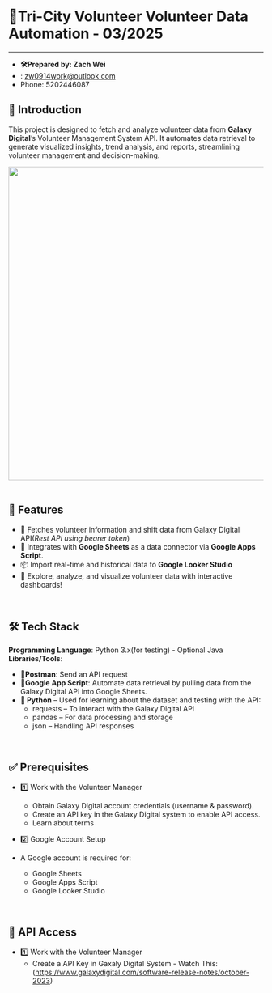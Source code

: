  # 🚀Tri-City Volunteer Volunteer Data Automation - 03/2025
-----------------------------------------------------------------------------------
 - **🛠️Prepared by: Zach Wei** 
- : zw0914work@outlook.com 
- Phone: 5202446087

## 📌 Introduction
This project is designed to fetch and analyze volunteer data from **Galaxy Digital**’s Volunteer Management System API. It automates data retrieval to generate visualized insights, trend analysis, and reports, streamlining volunteer management and decision-making.

<a href="url"><img src="https://github.com/user-attachments/assets/80219984-9a02-4c5b-9425-33bca9f02746" align="left" height="620" width="1000" ></a>


<p>&nbsp;</p>

## 🎯 Features
- 📡 Fetches volunteer information and shift data from Galaxy Digital API(*Rest API using bearer token*)
- 🔗 Integrates with **Google Sheets** as a data connector via **Google Apps Script**.
- 📦 Import real-time and historical data to **Google Looker Studio**
- 🚀 Explore, analyze, and visualize volunteer data with interactive dashboards!

<p>&nbsp;</p>

## 🛠️ Tech Stack
**Programming Language**: Python 3.x(for testing) - Optional 
                          Java
**Libraries/Tools**:
- **📨Postman**: Send an API request
- **🔄Google App Script**: Automate data retrieval by pulling data from the Galaxy Digital API into Google Sheets.
- **🐍 Python** – Used for learning about the dataset and testing with the API:
  - requests – To interact with the Galaxy Digital API
  - pandas – For data processing and storage
  - json – Handling API responses

<p>&nbsp;</p>

## ✅ Prerequisites
- 1️⃣ Work with the Volunteer Manager
  - Obtain Galaxy Digital account credentials (username & password).
  - Create an API key in the Galaxy Digital system to enable API access.
  - Learn about terms

- 2️⃣ Google Account Setup
 - A Google account is required for:
   - Google Sheets 
   - Google Apps Script 
   - Google Looker Studio

 <p>&nbsp;</p>

## 🔑 API Access

- 1️⃣ Work with the Volunteer Manager
     - Create a API Key in Gaxaly Digital System - Watch This: (https://www.galaxydigital.com/software-release-notes/october-2023)

